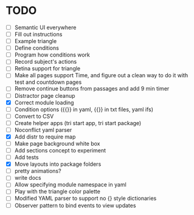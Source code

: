 # TODO

- [ ] Semantic UI everywhere
- [ ] Fill out instructions
- [ ] Example triangle
- [ ] Define conditions
- [ ] Program how conditions work
- [ ] Record subject's actions
- [ ] Retina support for triangle
- [ ] Make all pages support Time, and figure out a clean way to do it with test and countdown pages
- [ ] Remove continue buttons from passages and add 9 min timer
- [ ] Distractor page cleanup
- [x] Correct module loading
- [ ] Condition options ({{}} in yaml, {{}} in txt files, yaml ifs)
- [ ] Convert to CSV
- [ ] Create helper apps (tri start app, tri start package)
- [ ] Noconflict yaml parser
- [x] Add distr to require map
- [ ] Make page background white box
- [ ] Add sections concept to experiment
- [ ] Add tests
- [x] Move layouts into package folders
- [ ] pretty animations?
- [ ] write docs
- [ ] Allow specifying module namespace in yaml
- [ ] Play with the triangle color palette
- [ ] Modified YAML parser to support no {} style dictionaries
- [ ] Observer pattern to bind events to view updates